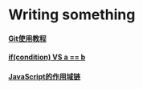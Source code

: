 # Writing something

#### [Git使用教程](https://github.com/clayJa/blog/blob/master/tools/git.md)

#### [if(condition) VS a == b](https://github.com/clayJa/blog/blob/master/basic/isTrue.md)

#### [JavaScript的作用域链](https://github.com/clayJa/blog/blob/master/basic/scopeChain.md)